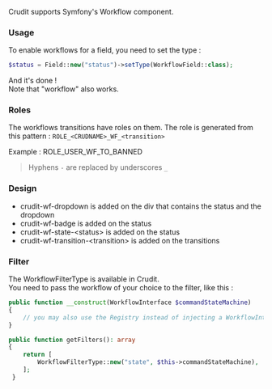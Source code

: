 Crudit supports Symfony's Workflow component.

### Usage

To enable workflows for a field, you need to set the type :
```php
$status = Field::new("status")->setType(WorkflowField::class);
```

And it's done !  
Note that "workflow" also works.

### Roles

The workflows transitions have roles on them.
The role is generated from this pattern : `ROLE_<CRUDNAME>_WF_<transition>`

Example : ROLE_USER_WF_TO_BANNED
> Hyphens `-` are replaced by underscores `_`

### Design

- crudit-wf-dropdown is added on the div that contains the status and the dropdown
- crudit-wf-badge is added on the status
- crudit-wf-state-\<status\> is added on the status
- crudit-wf-transition-\<transition\> is added on the transitions

### Filter
The WorkflowFilterType is available in Crudit.  
You need to pass the workflow of your choice to the filter, like this :

```php
public function __construct(WorkflowInterface $commandStateMachine)
{
    // you may also use the Registry instead of injecting a WorkflowInterface
}

public function getFilters(): array
{
    return [
        WorkflowFilterType::new("state", $this->commandStateMachine),
    ];
 }
```

